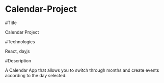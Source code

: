 # Calendar-Project

#Title

Calendar Project

#Technologies

React, dayjs

#Description

A Calendar App that allows you to switch through months and create events according to the day selected.
